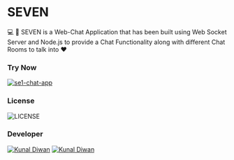 # SEVEN
💻 👥 SEVEN is a Web-Chat Application that has been built using Web Socket Server and Node.js to provide a Chat Functionality along with different Chat Rooms to talk into ❤️

### Try Now 

[![se1-chat-app](https://img.shields.io/badge/Try-Now-red?style=for-the-badge&logo=heroku)](https://se1-chat-app.herokuapp.com/) 


### License 
<p align="left">
    <img src="https://img.shields.io/github/license/Kunal-Diwan/SEVEN?style=for-the-badge&logo=appveyor" alt="LICENSE">
</p>

### Developer 

[![Kunal Diwan](https://img.shields.io/badge/Kunal-Diwan-yellow?style=for-the-badge&logo=github)](https://github.com/Kunal-Diwan) 
[![Kunal Diwan](https://img.shields.io/badge/Kunal-Diwan-green?style=for-the-badge&logo=telegram)](https://t.me/KunalDiwan)
